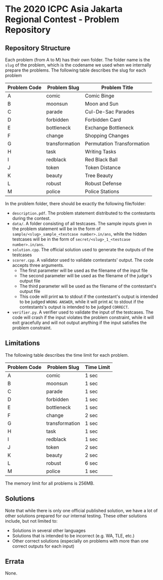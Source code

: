 # The 2020 ICPC Asia Jakarta Regional Contest - Problem Repository

## Repository Structure

Each problem (from A to M) has their own folder. The folder name is the `slug` of the problem, which is the codename we used when we internally prepare the problems. The following table describes the slug for each problem

| Problem Code | Problem Slug   | Problem Title              |
| ------------ | -------------- | -------------------------- |
| A            | comic          | Comic Binge                |
| B            | moonsun        | Moon and Sun               |
| C            | parade         | Cul-De-Sac Parades         |
| D            | forbidden      | Forbidden Card             |
| E            | bottleneck     | Exchange Bottleneck        |
| F            | change         | Shopping Changes           |
| G            | transformation | Permutation Transformation |
| H            | task           | Writing Tasks              |
| I            | redblack       | Red Black Ball             |
| J            | token          | Token Distance             |
| K            | beauty         | Tree Beauty                |
| L            | robust         | Robust Defense             |
| M            | police         | Police Stations            |

In the problem folder, there should be exactly the following file/folder:

- `description.pdf`. The problem statement distributed to the contestants during the contest.
- `data/`. A folder consisting of all testcases. The sample inputs given in the problem statement will be in the form of `sample/<slug>_sample_<testcase number>.in/ans`, while the hidden testcases will be in the form of `secret/<slug>_1_<testcase number>.in/ans`.
- `solution.cpp`. The official solution used to generate the outputs of the testcases
- `scorer.cpp`. A validator used to validate contestants' output. The code accepts three arguments.
  - The first parameter will be used as the filename of the input file
  - The second parameter will be used as the filename of the judge's output file
  - The third parameter will be used as the filename of the contestant's output file
  - This code will print `WA` to stdout if the contestant's output is intended to be judged `WRONG ANSWER`, while it will print `AC` to stdout if the contestants's output is intended to be judged `CORRECT`.
- `verifier.py`. A verifier used to validate the input of the testcases. The code will crash if the input violates the problem constraint, while it will exit gracefully and will not output anything if the input satisfies the problem constraint.

## Limitations

The following table describes the time limit for each problem.

| Problem Code | Problem Slug   | Time Limit |
| ------------ | -------------- | ---------- |
| A            | comic          | 1 sec      |
| B            | moonsun        | 1 sec      |
| C            | parade         | 1 sec      |
| D            | forbidden      | 1 sec      |
| E            | bottleneck     | 1 sec      |
| F            | change         | 2 sec      |
| G            | transformation | 1 sec      |
| H            | task           | 1 sec      |
| I            | redblack       | 1 sec      |
| J            | token          | 2 sec      |
| K            | beauty         | 2 sec      |
| L            | robust         | 6 sec      |
| M            | police         | 1 sec      |

The memory limit for all problems is 256MB.

## Solutions

Note that while there is only one official published solution, we have a lot of other solutions prepared for our internal testing. These other solutions include, but not limited to:

- Solutions in several other languages
- Solutions that is intended to be incorrect (e.g. WA, TLE, etc.)
- Other correct solutions (especially on problems with more than one correct outputs for each input)

## Errata

None.

